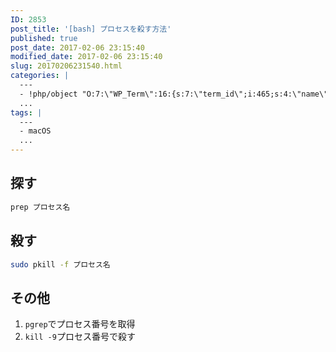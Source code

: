 ```yaml
---
ID: 2853
post_title: '[bash] プロセスを殺す方法'
published: true
post_date: 2017-02-06 23:15:40
modified_date: 2017-02-06 23:15:40
slug: 20170206231540.html
categories: |
  ---
  - !php/object "O:7:\"WP_Term\":16:{s:7:\"term_id\";i:465;s:4:\"name\";s:5:\"macOS\";s:4:\"slug\";s:5:\"macos\";s:10:\"term_group\";i:0;s:16:\"term_taxonomy_id\";i:473;s:8:\"taxonomy\";s:8:\"category\";s:11:\"description\";s:0:\"\";s:6:\"parent\";i:0;s:5:\"count\";i:8;s:6:\"filter\";s:3:\"raw\";s:6:\"cat_ID\";i:465;s:14:\"category_count\";i:8;s:20:\"category_description\";s:0:\"\";s:8:\"cat_name\";s:5:\"macOS\";s:17:\"category_nicename\";s:5:\"macos\";s:15:\"category_parent\";i:0;}"
  ...
tags: |
  ---
  - macOS
  ...
---
```

<!--more-->

## 探す
```bash
prep プロセス名
```

## 殺す
```bash
sudo pkill -f プロセス名
```

## その他
1. `pgrep`でプロセス番号を取得
1. `kill -9`プロセス番号で殺す